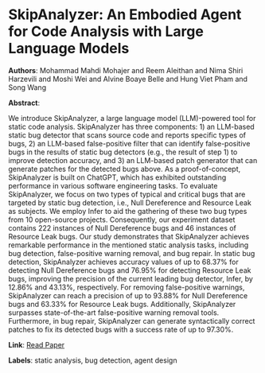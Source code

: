 # SkipAnalyzer: An Embodied Agent for Code Analysis with Large Language Models

**Authors**: Mohammad Mahdi Mohajer and Reem Aleithan and Nima Shiri Harzevili and Moshi Wei and Alvine Boaye Belle and Hung Viet Pham and Song Wang

**Abstract**:

We introduce SkipAnalyzer, a large language model (LLM)-powered tool for static code analysis. SkipAnalyzer has three components: 1) an LLM-based static bug detector that scans source code and reports specific types of bugs, 2) an LLM-based false-positive filter that can identify false-positive bugs in the results of static bug detectors (e.g., the result of step 1) to improve detection accuracy, and 3) an LLM-based patch generator that can generate patches for the detected bugs above. As a proof-of-concept, SkipAnalyzer is built on ChatGPT, which has exhibited outstanding performance in various software engineering tasks. To evaluate SkipAnalyzer, we focus on two types of typical and critical bugs that are targeted by static bug detection, i.e., Null Dereference and Resource Leak as subjects. We employ Infer to aid the gathering of these two bug types from 10 open-source projects. Consequently, our experiment dataset contains 222 instances of Null Dereference bugs and 46 instances of Resource Leak bugs. Our study demonstrates that SkipAnalyzer achieves remarkable performance in the mentioned static analysis tasks, including bug detection, false-positive warning removal, and bug repair. In static bug detection, SkipAnalyzer achieves accuracy values of up to 68.37% for detecting Null Dereference bugs and 76.95% for detecting Resource Leak bugs, improving the precision of the current leading bug detector, Infer, by 12.86% and 43.13%, respectively. For removing false-positive warnings, SkipAnalyzer can reach a precision of up to 93.88% for Null Dereference bugs and 63.33% for Resource Leak bugs. Additionally, SkipAnalyzer surpasses state-of-the-art false-positive warning removal tools. Furthermore, in bug repair, SkipAnalyzer can generate syntactically correct patches to fix its detected bugs with a success rate of up to 97.30%.

**Link**: [Read Paper](https://doi.org/10.48550/arXiv.2310.18532)

**Labels**: static analysis, bug detection, agent design
